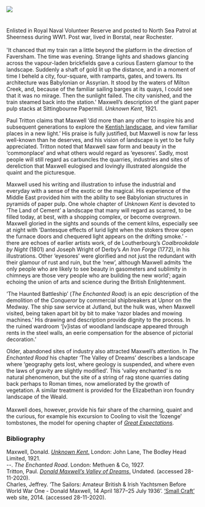 <a href="https://dev.visual-essays.app"><img src="https://dev-visual-essays.netlify.app/images/ve-button.png"/></a>
<param author="Professor Peter Vujakovic" banner="https://upload.wikimedia.org/wikipedia/commons/e/e1/Firle_Beacon_2.jpg" layout="vtl" title="Donald Maxwell (1877-1936)" ve-config/>

<param aliases="Borstal" eid="Q4946691" ve-entity/>
<param aliases="Rochester" eid="Q507517" ve-entity/>
<param aliases="Milton Creek" eid="Q107314188" ve-entity/>
<param aliases="Sittingbourne" eid="Q1626044" ve-entity/>
<param aliases="Faversham" eid="Q1000115" ve-entity/>
<param aliases="Cooling" eid="Q2649453" ve-entity/>
<param aliases="Upnor" eid="Q7898393" ve-entity/>
<param aliases="Medway" eid="Q7898393" ve-entity/>
<param aliases="Weald" eid="Q2298322" ve-entity/>

#

Enlisted in Royal Naval Volunteer Reserve and posted to North Sea Patrol at Sheerness during WW1. Post war, lived in Borstal, near Rochester.
<br/><br/>
'It chanced that my train ran a little beyond the platform in the direction of Faversham. The time was evening. Strange lights and shadows glancing across the vapour-laden brickfields gave a curious Eastern glamour to the landscape. Suddenly a shaft of gold lit up the distance, and in a moment of time I beheld a city, four-square, with ramparts, gates, and towers. Its architecture was Babylonian or Assyrian. It stood by the waters of Milton Creek, and, because of the familiar sailing barges at its quays, I could see that it was no mirage. Then the sunlight failed. The city vanished, and the train steamed back into the station.'
Maxwell’s description of the giant paper pulp stacks at Sittingbourne Papermill. _Unknown Kent_, 1921.
<param attribution="c.1909" label="Lloyd's Paper Mill, Sittingbourne" url="https://stor.artstor.org/stor/ff02b007-70c7-432e-88d7-04fa94cfefde" ve-image/>

Paul Tritton claims that Maxwell ‘did more than any other to inspire his and subsequent generations to explore the [Kentish landscape](/landscape), and view familiar places in a new light.’ His praise is fully justified, but Maxwell is now far less well-known than he deserves, and his vision of landscape is yet to be fully appreciated. Tritton noted that Maxwell saw form and beauty in the ‘commonplace’ and what others would regard as ‘eyesores’. Sadly, most people will still regard as carbuncles the quarries, industries and sites of dereliction that Maxwell eulogised and lovingly illustrated alongside the quaint and the picturesque.
<param label="Unknown Kent, 1921" url="https://stor.artstor.org/stor/ced608e6-1e5f-48a9-b58c-0f2eda22bead" ve-image/>                                                           

Maxwell used his writing and illustration to infuse the industrial and everyday with a sense of the exotic or the magical. His experience of the Middle East provided him with the ability to see Babylonian structures in pyramids of paper pulp. One whole chapter of _Unknown Kent_ is devoted to ‘The Land of Cement’ a landscape that many will regard as scarred, to be filled today, at best, with a shopping complex, or become overgrown. Maxwell gloried in the sights and sounds of the cement kilns, especially see at night with ‘Dantesque effects of lurid light when the stokers throw open the furnace doors and chequered light appears on the drifting smoke.’ - there are echoes of earlier artists work, of de Loutherbourg’s _Coalbrookdale by Night_ (1801) and Joseph Wright of Derby’s _An Iron Forge_ (1772), in his illustrations. Other ‘eyesores’ were glorified and not just the redundant with their glamour of rust and ruin, but the ‘new’, although Maxwell admits ‘the only people who are likely to see beauty in gasometers and sublimity in chimneys are those very people who are building the new world’; again echoing the union of arts and science during the British Enlightenment.
<param ve-image-v2 manifest="https://iiif.juncture-digital.org/wc:Maxwell%2C_Donald_-_Babylon_-_Google_Art_Project.jpg/manifest.json">                                                                                               

‘The Haunted Battleship’ (_The Enchanted Road_) is an epic description of the demolition of the _Conqueror_ by commercial shipbreakers at Upnor on the Medway. The ship saw service at Jutland, but the hulk was, when Maxwell visited, being taken apart bit by bit to make ‘razor blades and mowing machines.’ His drawing and description provide dignity to the process. In the ruined wardroom ‘[v]istas of woodland landscape appeared through rents in the steel walls, an eerie compensation for the absence of pictorial decoration.’                                             
<param ve-image-v2 manifest="https://iiif.juncture-digital.org/wc:Upnor_Medway_2605.jpg/manifest.json"> 

Older, abandoned sites of industry also attracted Maxwell’s attention. In _The Enchanted Road_ his chapter ‘The Valley of Dreams’ describes a landscape where ‘geography gets lost, where geology is suspended, and where even the laws of gravity are slightly modified’. This ‘valley enchanted’ is no natural phenomenon, but the site of a string of rag stone quarries dating back perhaps to Roman times, now ameliorated by the growth of vegetation. A similar treatment is provided for the Elizabethan iron foundry landscape of the Weald.
<br/><br/>
Maxwell does, however, provide his fair share of the charming, quaint and the curious, for example his excursion to Cooling to visit the ‘lozenge’ tombstones, the model for opening chapter of [_Great Expectations_](/dickens/great-expectations-curated-walk).
<param ve-image-v2 manifest="https://iiif.juncture-digital.org/wc:Cooling_Church_Graveyard_-_geograph.org.uk_-_43903.jpg/manifest.json">
                                                                                                     
### Bibliography
Maxwell, Donald. [_Unknown Kent_.](https://ia902700.us.archive.org/28/items/unknownkent00maxw/unknownkent00maxw.pdf   
) London: John Lane, The Bodley Head Limited, 1921.    
--. _The Enchanted Road_. London: Methuen &amp; Co, 1927.   
Tritton, Paul. [_Donald Maxwell’s Valley of Dreams_.](https://web.archive.org/web/20110901031521/http://valleyconservation.org.uk/donald_maxwell.htm) Undated. (accessed 28-11-2020).   
Charles, Jeffrey. ‘The Sailors: Amateur British &amp; Irish Yachtsmen Before World War One - Donald Maxwell, 14 April 1877–25 July 1936’. [‘Small Craft’]( http://www.smallcraft.net/research/the_sailors/donald_maxwell/) web site, 2014. (accessed 28-11-2020).
